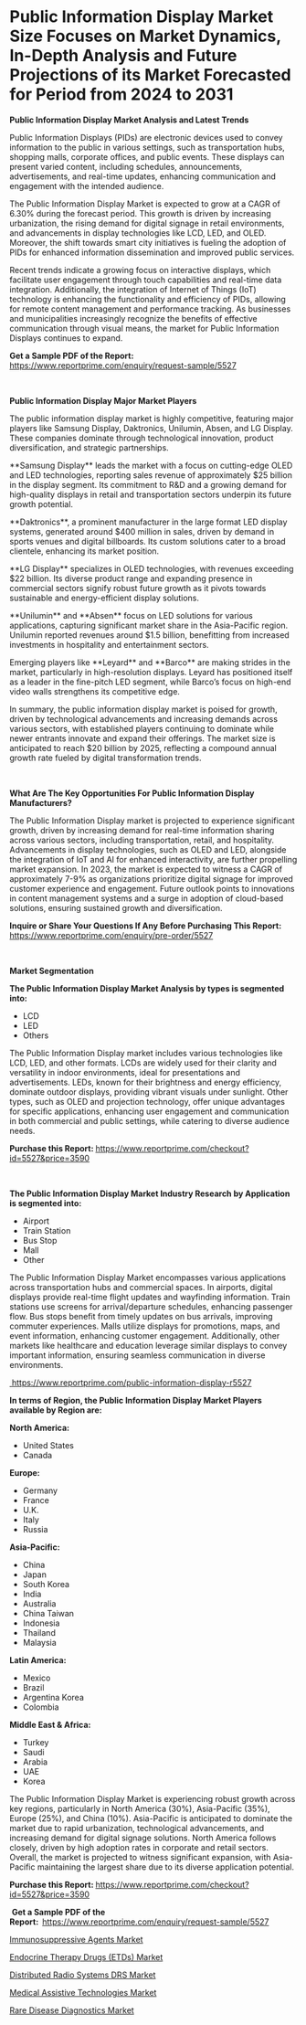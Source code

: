 <p><h1>Public Information Display Market Size Focuses on Market Dynamics, In-Depth Analysis and Future Projections of its Market Forecasted for Period from 2024 to 2031</h1></p><p><strong>Public Information Display Market Analysis and Latest Trends</strong></p>
<p><p>Public Information Displays (PIDs) are electronic devices used to convey information to the public in various settings, such as transportation hubs, shopping malls, corporate offices, and public events. These displays can present varied content, including schedules, announcements, advertisements, and real-time updates, enhancing communication and engagement with the intended audience.</p><p>The Public Information Display Market is expected to grow at a CAGR of 6.30% during the forecast period. This growth is driven by increasing urbanization, the rising demand for digital signage in retail environments, and advancements in display technologies like LCD, LED, and OLED. Moreover, the shift towards smart city initiatives is fueling the adoption of PIDs for enhanced information dissemination and improved public services. </p><p>Recent trends indicate a growing focus on interactive displays, which facilitate user engagement through touch capabilities and real-time data integration. Additionally, the integration of Internet of Things (IoT) technology is enhancing the functionality and efficiency of PIDs, allowing for remote content management and performance tracking. As businesses and municipalities increasingly recognize the benefits of effective communication through visual means, the market for Public Information Displays continues to expand.</p></p>
<p><strong>Get a Sample PDF of the Report:&nbsp;</strong> <a href="https://www.reportprime.com/enquiry/request-sample/5527">https://www.reportprime.com/enquiry/request-sample/5527</a></p>
<p>&nbsp;</p>
<p><strong>Public Information Display Major Market Players</strong></p>
<p><p>The public information display market is highly competitive, featuring major players like Samsung Display, Daktronics, Unilumin, Absen, and LG Display. These companies dominate through technological innovation, product diversification, and strategic partnerships.</p><p>**Samsung Display** leads the market with a focus on cutting-edge OLED and LED technologies, reporting sales revenue of approximately $25 billion in the display segment. Its commitment to R&D and a growing demand for high-quality displays in retail and transportation sectors underpin its future growth potential.</p><p>**Daktronics**, a prominent manufacturer in the large format LED display systems, generated around $400 million in sales, driven by demand in sports venues and digital billboards. Its custom solutions cater to a broad clientele, enhancing its market position.</p><p>**LG Display** specializes in OLED technologies, with revenues exceeding $22 billion. Its diverse product range and expanding presence in commercial sectors signify robust future growth as it pivots towards sustainable and energy-efficient display solutions.</p><p>**Unilumin** and **Absen** focus on LED solutions for various applications, capturing significant market share in the Asia-Pacific region. Unilumin reported revenues around $1.5 billion, benefitting from increased investments in hospitality and entertainment sectors.</p><p>Emerging players like **Leyard** and **Barco** are making strides in the market, particularly in high-resolution displays. Leyard has positioned itself as a leader in the fine-pitch LED segment, while Barco’s focus on high-end video walls strengthens its competitive edge.</p><p>In summary, the public information display market is poised for growth, driven by technological advancements and increasing demands across various sectors, with established players continuing to dominate while newer entrants innovate and expand their offerings. The market size is anticipated to reach $20 billion by 2025, reflecting a compound annual growth rate fueled by digital transformation trends.</p></p>
<p>&nbsp;</p>
<p><strong>What Are The Key Opportunities For Public Information Display Manufacturers?</strong></p>
<p><p>The Public Information Display market is projected to experience significant growth, driven by increasing demand for real-time information sharing across various sectors, including transportation, retail, and hospitality. Advancements in display technologies, such as OLED and LED, alongside the integration of IoT and AI for enhanced interactivity, are further propelling market expansion. In 2023, the market is expected to witness a CAGR of approximately 7-9% as organizations prioritize digital signage for improved customer experience and engagement. Future outlook points to innovations in content management systems and a surge in adoption of cloud-based solutions, ensuring sustained growth and diversification.</p></p>
<p><strong>Inquire or Share Your Questions If Any Before Purchasing This Report:</strong> <a href="https://www.reportprime.com/enquiry/pre-order/5527">https://www.reportprime.com/enquiry/pre-order/5527</a></p>
<p>&nbsp;</p>
<p><strong>Market Segmentation</strong></p>
<p><strong>The Public Information Display Market Analysis by types is segmented into:</strong></p>
<p><ul><li>LCD</li><li>LED</li><li>Others</li></ul></p>
<p><p>The Public Information Display market includes various technologies like LCD, LED, and other formats. LCDs are widely used for their clarity and versatility in indoor environments, ideal for presentations and advertisements. LEDs, known for their brightness and energy efficiency, dominate outdoor displays, providing vibrant visuals under sunlight. Other types, such as OLED and projection technology, offer unique advantages for specific applications, enhancing user engagement and communication in both commercial and public settings, while catering to diverse audience needs.</p></p>
<p><strong>Purchase this Report:&nbsp;</strong><a href="https://www.reportprime.com/checkout?id=5527&price=3590">https://www.reportprime.com/checkout?id=5527&price=3590</a></p>
<p>&nbsp;</p>
<p><strong>The Public Information Display Market Industry Research by Application is segmented into:</strong></p>
<p><ul><li>Airport</li><li>Train Station</li><li>Bus Stop</li><li>Mall</li><li>Other</li></ul></p>
<p><p>The Public Information Display Market encompasses various applications across transportation hubs and commercial spaces. In airports, digital displays provide real-time flight updates and wayfinding information. Train stations use screens for arrival/departure schedules, enhancing passenger flow. Bus stops benefit from timely updates on bus arrivals, improving commuter experiences. Malls utilize displays for promotions, maps, and event information, enhancing customer engagement. Additionally, other markets like healthcare and education leverage similar displays to convey important information, ensuring seamless communication in diverse environments.</p></p>
<p><a href="https://www.reportprime.com/public-information-display-r5527">&nbsp;https://www.reportprime.com/public-information-display-r5527</a></p>
<p><strong>In terms of Region, the Public Information Display Market Players available by Region are:</strong></p>
<p>
    <p> <strong> North America: </strong>
        <ul>
            <li>United States</li>
            <li>Canada</li>
        </ul>
        </p> 
    <p> <strong> Europe: </strong>
        <ul>
            <li>Germany</li>
            <li>France</li>
            <li>U.K.</li>
            <li>Italy</li>
            <li>Russia</li>
        </ul>
        </p> 
    <p> <strong> Asia-Pacific: </strong>
        <ul>
            <li>China</li>
            <li>Japan</li>
            <li>South Korea</li>
            <li>India</li>
            <li>Australia</li>
            <li>China Taiwan</li>
            <li>Indonesia</li>
            <li>Thailand</li>
            <li>Malaysia</li>
        </ul>
        </p> 
    <p> <strong> Latin America: </strong>
        <ul>
            <li>Mexico</li>
            <li>Brazil</li>
            <li>Argentina Korea</li>
            <li>Colombia</li>
        </ul>
        </p> 
    <p> <strong> Middle East & Africa: </strong>
        <ul>
            <li>Turkey</li>
            <li>Saudi</li>
            <li>Arabia</li>
            <li>UAE</li>
            <li>Korea</li>
        </ul>
    </p>
    </p>
<p><p>The Public Information Display Market is experiencing robust growth across key regions, particularly in North America (30%), Asia-Pacific (35%), Europe (25%), and China (10%). Asia-Pacific is anticipated to dominate the market due to rapid urbanization, technological advancements, and increasing demand for digital signage solutions. North America follows closely, driven by high adoption rates in corporate and retail sectors. Overall, the market is projected to witness significant expansion, with Asia-Pacific maintaining the largest share due to its diverse application potential.</p></p>
<p><strong>Purchase this Report: </strong><a href="https://www.reportprime.com/checkout?id=5527&price=3590">https://www.reportprime.com/checkout?id=5527&price=3590</a></p>
<p>&nbsp;<strong>Get a Sample PDF of the Report:&nbsp;&nbsp;</strong><a href="https://www.reportprime.com/enquiry/request-sample/5527">https://www.reportprime.com/enquiry/request-sample/5527</a></p>
<p><strong></strong></p>
<p><p><a href="https://issuu.com/reportprime-2/docs/immunosuppressive-agents-market-siz_fcb37704f9090b">Immunosuppressive Agents Market</a></p><p><a href="https://issuu.com/reportprime-2/docs/endocrine-therapy-drugs-etds-market_6d39462c216a2e">Endocrine Therapy Drugs (ETDs) Market</a></p><p><a href="https://github.com/JakirUddin651/Market-Research-Report-List-1/blob/main/distributed-radio-systems-drs-market.md">Distributed Radio Systems DRS Market</a></p><p><a href="https://www.linkedin.com/pulse/future-insights-medical-assistive-technologies-market-fjeic?trackingId=joSmeFpSRMSES5%2Bc6UeITQ%3D%3D">Medical Assistive Technologies Market</a></p><p><a href="https://www.linkedin.com/pulse/rare-disease-diagnostics-market2024-2031-industry-ii0wc?trackingId=3%2BshDcCURAam3aclQfauCw%3D%3D">Rare Disease Diagnostics Market</a></p></p>